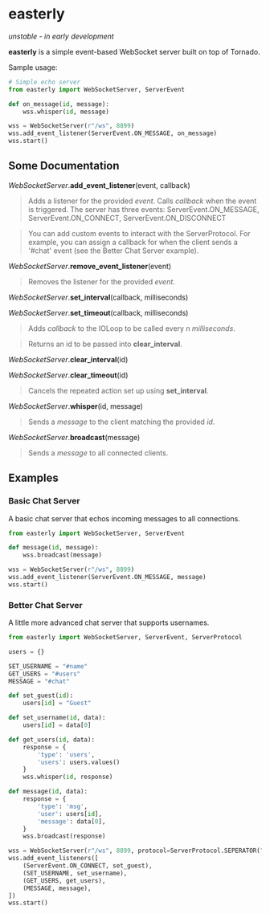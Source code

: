 easterly
========
*unstable - in early development*

**easterly** is a simple event-based WebSocket server built on top of Tornado.

Sample usage:
````python
# Simple echo server
from easterly import WebSocketServer, ServerEvent

def on_message(id, message):
	wss.whisper(id, message)

wss = WebSocketServer(r"/ws", 8899)
wss.add_event_listener(ServerEvent.ON_MESSAGE, on_message)
wss.start()
````

Some Documentation
-------------
*WebSocketServer*.**add_event_listener**(event, callback)
> Adds a listener for the provided *event*. Calls *callback* when the event is triggered. The server has three events: ServerEvent.ON_MESSAGE, ServerEvent.ON_CONNECT, ServerEvent.ON_DISCONNECT

> You can add custom events to interact with the ServerProtocol. For example, you can assign a callback for when the client sends a '#chat' event (see the Better Chat Server example).

*WebSocketServer*.**remove_event_listener**(event)
> Removes the listener for the provided *event*.

*WebSocketServer*.**set_interval**(callback, milliseconds)

*WebSocketServer*.**set_timeout**(callback, milliseconds)
> Adds *callback* to the IOLoop to be called every n *milliseconds*.

> Returns an id to be passed into **clear_interval**.

*WebSocketServer*.**clear_interval**(id)

*WebSocketServer*.**clear_timeout**(id)
> Cancels the repeated action set up using **set_interval**.

*WebSocketServer*.**whisper**(id, message)
> Sends a *message* to the client matching the provided *id*.

*WebSocketServer*.**broadcast**(message)
> Sends a *message* to all connected clients.


Examples
--------

### Basic Chat Server
A basic chat server that echos incoming messages to all connections.
````python
from easterly import WebSocketServer, ServerEvent

def message(id, message):
	wss.broadcast(message)

wss = WebSocketServer(r"/ws", 8899)
wss.add_event_listener(ServerEvent.ON_MESSAGE, message)
wss.start()
````

### Better Chat Server
A little more advanced chat server that supports usernames.
```python
from easterly import WebSocketServer, ServerEvent, ServerProtocol

users = {}

SET_USERNAME = "#name"
GET_USERS = "#users"
MESSAGE = "#chat"

def set_guest(id):
	users[id] = "Guest"

def set_username(id, data):
	users[id] = data[0]

def get_users(id, data):
	response = {
		'type': 'users',
		'users': users.values()
	}
	wss.whisper(id, response)

def message(id, data):
	response = {
		'type': 'msg',
		'user':	users[id],
		'message': data[0],
	}
	wss.broadcast(response)

wss = WebSocketServer(r"/ws", 8899, protocol=ServerProtocol.SEPERATOR("|"))
wss.add_event_listeners([
	(ServerEvent.ON_CONNECT, set_guest),
	(SET_USERNAME, set_username),
	(GET_USERS, get_users),
	(MESSAGE, message),
])
wss.start()
```

